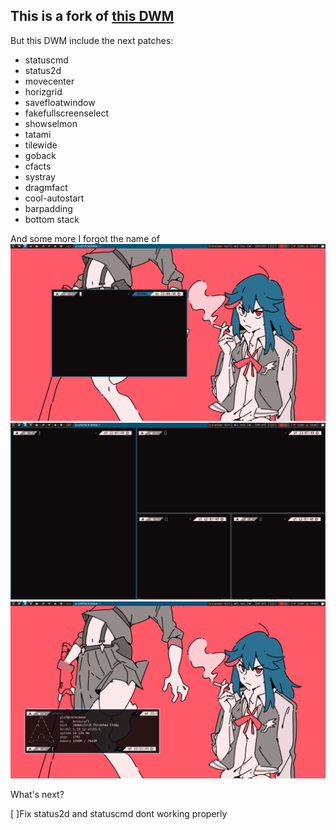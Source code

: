 ## This is a fork of [this DWM](https://github.com/Bugswriter/dwm)
But this DWM include the next patches:
+ statuscmd
+ status2d
+ movecenter
+ horizgrid
+ savefloatwindow
+ fakefullscreenselect
+ showselmon
+ tatami
+ tilewide
+ goback
+ cfacts
+ systray
+ dragmfact
+ cool-autostart
+ barpadding
+ bottom stack

And some more I forgot the name of
 ![desktop1](./desktop.png)
 ![desktop1](./desktop2.png)
 ![desktop1](./desktop3.png)



What's next?

[ ]Fix status2d and statuscmd dont working properly
